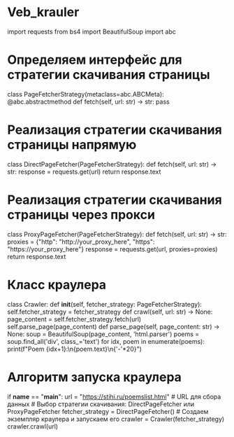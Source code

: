 # Veb_krauler
import requests
from bs4 import BeautifulSoup
import abc
# Определяем интерфейс для стратегии скачивания страницы
class PageFetcherStrategy(metaclass=abc.ABCMeta):
    @abc.abstractmethod
    def fetch(self, url: str) -> str:
        pass
# Реализация стратегии скачивания страницы напрямую
class DirectPageFetcher(PageFetcherStrategy):
    def fetch(self, url: str) -> str:
        response = requests.get(url)
        return response.text
# Реализация стратегии скачивания страницы через прокси
class ProxyPageFetcher(PageFetcherStrategy):
    def fetch(self, url: str) -> str:
        proxies = {"http": "http://your_proxy_here", "https": "https://your_proxy_here"}
        response = requests.get(url, proxies=proxies)
        return response.text
# Класс краулера
class Crawler:
    def __init__(self, fetcher_strategy: PageFetcherStrategy):
        self.fetcher_strategy = fetcher_strategy
    def crawl(self, url: str) -> None:
        page_content = self.fetcher_strategy.fetch(url)
        self.parse_page(page_content)
    def parse_page(self, page_content: str) -> None:
        soup = BeautifulSoup(page_content, 'html.parser')
        poems = soup.find_all('div', class_='text')
        for idx, poem in enumerate(poems):
            print(f"Poem {idx+1}:\n{poem.text}\n{'-'*20}")
# Алгоритм запуска краулера
if __name__ == "__main__":
    url = "https://stihi.ru/poemslist.html"  # URL для сбора данных
    # Выбор стратегии скачивания: DirectPageFetcher или ProxyPageFetcher
    fetcher_strategy = DirectPageFetcher()
    # Создаем экземпляр краулера и запускаем его
    crawler = Crawler(fetcher_strategy)
    crawler.crawl(url)

